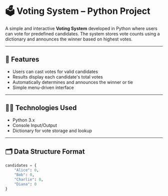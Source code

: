 # 🗳️ Voting System – Python Project

A simple and interactive **Voting System** developed in Python where users can vote for predefined candidates. The system stores vote counts using a dictionary and announces the winner based on highest votes.

---

## 📌 Features

- Users can cast votes for valid candidates  
- Results display each candidate's total votes  
- Automatically determines and announces the winner or tie  
- Simple menu-driven interface  

---

## 🧑‍💻 Technologies Used

- Python 3.x
- Console Input/Output
- Dictionary for vote storage and lookup

---

## 🗂️ Data Structure Format

```python
candidates = {
    "Alice": 0,
    "Bob": 0,
    "Charlie": 0,
    "Diana": 0
}
